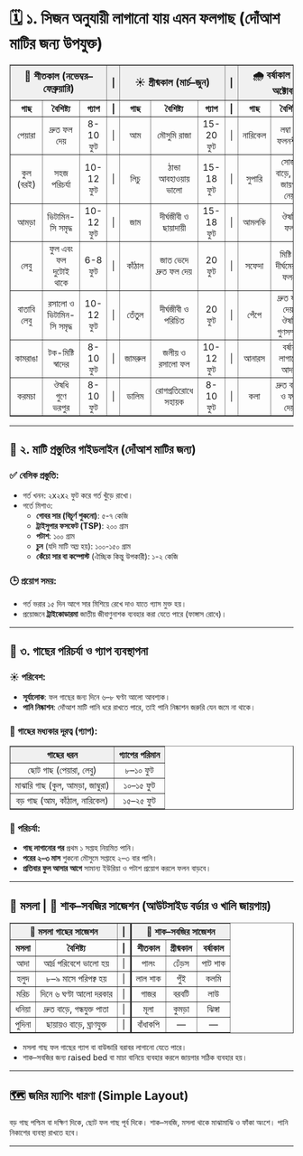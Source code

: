# 🗓️ ১. সিজন অনুযায়ী লাগানো যায় এমন ফলগাছ (দোঁআশ মাটির জন্য উপযুক্ত)

<table border="1" cellspacing="0" cellpadding="6" style="border-collapse: collapse; text-align: center; width: 100%;">
  <thead>
    <tr style="background-color:#f0f0f0; font-weight:bold;">
      <th colspan="3" style="font-size: 18px;">🍂 শীতকাল (নভেম্বর–ফেব্রুয়ারি)</th>
      <th>|</th>
      <th colspan="3" style="font-size: 18px;">☀️ গ্রীষ্মকাল (মার্চ–জুন)</th>
      <th>|</th>
      <th colspan="3" style="font-size: 18px;">🌧️ বর্ষাকাল (জুলাই–অক্টোবর)</th>
    </tr>
    <tr>
      <th>গাছ</th>
      <th>বৈশিষ্ট্য</th>
      <th>গ্যাপ</th>
      <th>|</th>
      <th>গাছ</th>
      <th>বৈশিষ্ট্য</th>
      <th>গ্যাপ</th>
      <th>|</th>
      <th>গাছ</th>
      <th>বৈশিষ্ট্য</th>
      <th>গ্যাপ</th>
    </tr>
  </thead>
  <tbody>
    <tr>
      <td>পেয়ারা</td>
      <td>দ্রুত ফল দেয়</td>
      <td>8-10 ফুট</td>
      <td>|</td>
      <td>আম</td>
      <td>মৌসুমি রাজা</td>
      <td>15-20 ফুট</td>
      <td>|</td>
      <td>নারিকেল</td>
      <td>লম্বা ও ফলনশীল</td>
      <td>20-25 ফুট</td>
    </tr>
    <tr>
      <td>কুল (বরই)</td>
      <td>সহজ পরিচর্যা</td>
      <td>10-12 ফুট</td>
      <td>|</td>
      <td>লিচু</td>
      <td>ঠান্ডা আবহাওয়ায় ভালো</td>
      <td>15-18 ফুট</td>
      <td>|</td>
      <td>সুপারি</td>
      <td>সোজা বাড়ে, কম জায়গা নেয়</td>
      <td>10-12 ফুট</td>
    </tr>
    <tr>
      <td>আমড়া</td>
      <td>ভিটামিন-সি সমৃদ্ধ</td>
      <td>10-12 ফুট</td>
      <td>|</td>
      <td>জাম</td>
      <td>দীর্ঘজীবী ও ছায়াদায়ী</td>
      <td>15-18 ফুট</td>
      <td>|</td>
      <td>আমলকি</td>
      <td>ঔষধি ফল</td>
      <td>8-10 ফুট</td>
    </tr>
    <tr>
      <td>লেবু</td>
      <td>ফুল এবং ফল দুটোই থাকে</td>
      <td>6-8 ফুট</td>
      <td>|</td>
      <td>কাঁঠাল</td>
      <td>জাত ভেদে দ্রুত ফল দেয়</td>
      <td>20 ফুট</td>
      <td>|</td>
      <td>সফেদা</td>
      <td>মিষ্টি ও দীর্ঘমেয়াদি ফলন</td>
      <td>8-10 ফুট</td>
    </tr>
    <tr>
      <td>বাতাবি লেবু</td>
      <td>রসালো ও ভিটামিন-সি সমৃদ্ধ</td>
      <td>10-12 ফুট</td>
      <td>|</td>
      <td>তেঁতুল</td>
      <td>দীর্ঘজীবী ও পরিচিত</td>
      <td>20 ফুট</td>
      <td>|</td>
      <td>পেঁপে</td>
      <td>দ্রুত ফল দেয়, ঔষধি গুণসম্পন্ন</td>
      <td>6-8 ফুট</td>
    </tr>
    <tr>
      <td>কামরাঙা</td>
      <td>টক-মিষ্টি স্বাদের</td>
      <td>8-10 ফুট</td>
      <td>|</td>
      <td>জামরুল</td>
      <td>জলীয় ও রসালো ফল</td>
      <td>10-12 ফুট</td>
      <td>|</td>
      <td>আনারস</td>
      <td>বর্ষায় লাগানো আদর্শ</td>
      <td>3-4 ফুট</td>
    </tr>
    <tr>
      <td>করমচা</td>
      <td>ঔষধি গুণে ভরপুর</td>
      <td>8-10 ফুট</td>
      <td>|</td>
      <td>ডালিম</td>
      <td>রোগপ্রতিরোধে সহায়ক</td>
      <td>8-10 ফুট</td>
      <td>|</td>
      <td>কলা</td>
      <td>দ্রুত বাড়ে ও ফল দেয়</td>
      <td>6-8 ফুট</td>
    </tr>
  </tbody>
</table>

---

## 🧪 ২. মাটি প্রস্তুতির গাইডলাইন (দোঁআশ মাটির জন্য)

### ✅ বেসিক প্রস্তুতি:
- গর্ত খনন: ২x২x২ ফুট করে গর্ত খুঁড়ে রাখো।
- গর্তে মিশাও:
  - **গোবর সার (বিচূর্ণ শুকনো)**: ৫-৭ কেজি
  - **ট্রাইসুপার ফসফেট (TSP)**: ২০০ গ্রাম
  - **পটাশ**: ১০০ গ্রাম
  - **চুন** (যদি মাটি অম্ল হয়): ১০০-১৫০ গ্রাম
  - **কেঁচো সার বা কম্পোস্ট** (ঐচ্ছিক কিন্তু উপকারী): ১-২ কেজি
  
### 🕒 প্রয়োগ সময়:
- গর্ত ভরার ১৫ দিন আগে সার মিশিয়ে রেখে দাও যাতে গ্যাস মুক্ত হয়।
- প্রয়োজনে **ট্রাইকোডারমা** জাতীয় জীবাণুনাশক ব্যবহার করা যেতে পারে (ফাঙ্গাস রোধে)।

---

## 🌿 ৩. গাছের পরিচর্যা ও গ্যাপ ব্যবস্থাপনা

### ☀️ পরিবেশ:
- **সূর্যালোক**: ফল গাছের জন্য দিনে ৬–৮ ঘণ্টা আলো আবশ্যক।
- **পানি নিষ্কাশন**: দোঁআশ মাটি পানি ধরে রাখতে পারে, তাই পানি নিষ্কাশন জরুরি যেন জমে না থাকে।

### 🌱 গাছের মধ্যকার দূরত্ব (গ্যাপ):
<table border="1" cellspacing="0" cellpadding="6" style="border-collapse: collapse; text-align: center;">
  <thead style="background-color: #f0f0f0; font-weight: bold;">
    <tr>
      <th>গাছের ধরন</th>
      <th>গ্যাপের পরিমান</th>
    </tr>
  </thead>
  <tbody>
    <tr>
      <td>ছোট গাছ (পেয়ারা, লেবু)</td>
      <td>৮–১০ ফুট</td>
    </tr>
    <tr>
      <td>মাঝারি গাছ (কুল, আমড়া, জাম্বুরা)</td>
      <td>১০–১৫ ফুট</td>
    </tr>
    <tr>
      <td>বড় গাছ (আম, কাঁঠাল, নারিকেল)</td>
      <td>১৫–২৫ ফুট</td>
    </tr>
  </tbody>
</table>

### 🧴 পরিচর্যা:
- **গাছ লাগানোর পর** প্রথম ১ সপ্তাহ নিয়মিত পানি।
- **পরের ২–৩ মাস** শুকনো মৌসুমে সপ্তাহে ২–৩ বার পানি।
- **প্রতিবার ফুল আসার আগে** সামান্য ইউরিয়া ও পটাশ প্রয়োগ করলে ফলন বাড়বে।

---

## 🧄 মসলা | 🥬 শাক–সবজির সাজেশন (আউটসাইড বর্ডার ও খালি জায়গায়)

<table border="1" cellspacing="0" cellpadding="6" style="border-collapse: collapse; text-align: center;">
  <thead>
    <tr style="background-color:#f0f0f0; font-weight: bold;">
      <th colspan="2"">🧄 মসলা গাছের সাজেশন</th>
      <th> | </th>
      <th style="border-left: 3px solid #333;" colspan="3">🥬 শাক–সবজির সাজেশন</th>
    </tr>
    <tr>
      <th>মসলা</th>
      <th>বৈশিষ্ট্য</th>
      <th> | </th>
      <th style="border-left: 3px solid #333;">শীতকাল</th>
      <th>গ্রীষ্মকাল</th>
      <th>বর্ষাকাল</th>
    </tr>
  </thead>
  <tbody>
    <tr>
      <td>আদা</td>
      <td>আর্দ্র পরিবেশে ভালো হয়</td>
      <td> | </td>
      <td style="border-left: 3px solid #333;">পালং</td>
      <td>ঢেঁড়স</td>
      <td>পাট শাক</td>
    </tr>
    <tr>
      <td>হলুদ</td>
      <td>৮–৯ মাসে পরিপক্ব হয়</td>
      <td> | </td>
      <td style="border-left: 3px solid #333;">লাল শাক</td>
      <td>পুঁই</td>
      <td>কলমি</td>
    </tr>
    <tr>
      <td>মরিচ</td>
      <td>দিনে ৬ ঘণ্টা আলো দরকার</td>
      <td> | </td>
      <td style="border-left: 3px solid #333;">গাজর</td>
      <td>বরবটি</td>
      <td>লাউ</td>
    </tr>
    <tr>
      <td>ধনিয়া</td>
      <td>দ্রুত বাড়ে, গন্ধযুক্ত পাতা</td>
      <td> | </td>
      <td style="border-left: 3px solid #333;">মূলা</td>
      <td>কুমড়া</td>
      <td>ঝিঙ্গা</td>
    </tr>
    <tr>
      <td>পুদিনা</td>
      <td>ছায়ায়ও বাড়ে, ঘ্রাণযুক্ত</td>
      <td> | </td>
      <td style="border-left: 3px solid #333;">বাঁধাকপি</td>
      <td>—</td>
      <td>—</td>
    </tr>
  </tbody>
</table>

- মসলা গাছ ফল গাছের গ্যাপ বা বাউন্ডারি বরাবর লাগানো যেতে পারে।
- শাক–সবজির জন্য raised bed বা মাচা বানিয়ে ব্যবহার করলে জায়গার সঠিক ব্যবহার হয়।

---

## 🗺️ জমির ম্যাপিং ধারণা (Simple Layout)

বড় গাছ পশ্চিম বা দক্ষিণ দিকে, ছোট ফল গাছ পূর্ব দিকে। শাক–সবজি, মসলা থাকে মাঝামাঝি ও ফাঁকা অংশে। পানি নিকাশের ব্যবস্থা রাখতে হবে।

---
